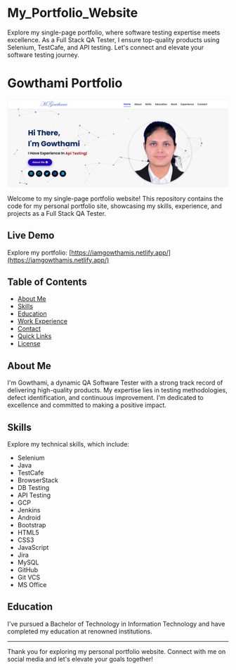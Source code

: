 # My_Portfolio_Website
Explore my single-page portfolio, where software testing expertise meets excellence. As a Full Stack QA Tester, I ensure top-quality products using Selenium, TestCafe, and API testing. Let's connect and elevate your software testing journey.

# Gowthami Portfolio

![Gowthami Portfolio Screenshot](assets/images/Screenshot.png)

Welcome to my single-page portfolio website! This repository contains the code for my personal portfolio site, showcasing my skills, experience, and projects as a Full Stack QA Tester.

## Live Demo

Explore my portfolio: [https://iamgowthamis.netlify.app/](https://iamgowthamis.netlify.app/)

## Table of Contents

- [About Me](#about-me)
- [Skills](#skills)
- [Education](#education)
- [Work Experience](#work)
- [Contact](#contact)
- [Quick Links](#quick-links)
- [License](#license)

## About Me

I'm Gowthami, a dynamic QA Software Tester with a strong track record of delivering high-quality products. My expertise lies in testing methodologies, defect identification, and continuous improvement. I'm dedicated to excellence and committed to making a positive impact.

## Skills

Explore my technical skills, which include:

- Selenium
- Java
- TestCafe
- BrowserStack
- DB Testing
- API Testing
- GCP
- Jenkins
- Android
- Bootstrap
- HTML5
- CSS3
- JavaScript
- Jira
- MySQL
- GitHub
- Git VCS
- MS Office

## Education

I've pursued a Bachelor of Technology in Information Technology and have completed my education at renowned institutions.


---

Thank you for exploring my personal portfolio website. Connect with me on social media and let's elevate your goals together!
